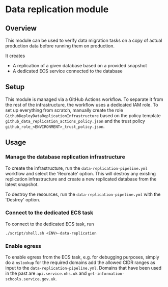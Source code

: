# Data replication module

## Overview

This module can be used to verify data migration tasks on a copy of actual production data before running them on production.

It creates

- A replication of a given database based on a provided snapshot
- A dedicated ECS service connected to the database

## Setup

This module is managed via a GitHub Actions workflow. To separate it from the rest of the infrastructure, the workflow uses a dedicated IAM role. To set up everything from scratch, manually create the role
`GithubDeployDataReplicationInfrastructure` based on the policy template `github_data_replication_actions_policy.json` and the trust policy `github_role_<ENVIRONMENT>_trust_policy.json`.

## Usage

### Manage the database replication infrastructure

To create the infrastructure, run the `data-replication-pipeline.yml` workflow and select the 'Recreate' option.
This will destroy any existing replication infrastructure and create a new replicated database from the latest snapshot.

To destroy the resources, run the `data-replication-pipeline.yml` with the 'Destroy' option.

### Connect to the dedicated ECS task

To connect to the dedicated ECS task, run

```
./script/shell.sh <ENV>-data-replication
```

### Enable egress

To enable egress from the ECS task, e.g. for debugging purposes, simply do a `nslookup` for the required domains add the allowed CIDR ranges as input to the `data-replication-pipeline.yml`.
Domains that have been used in the past are `api.service.nhs.uk` and `get-information-schools.service.gov.uk`.
